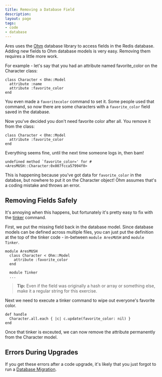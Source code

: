 ```yaml
---
title: Removing a Database Field
description:
layout: page
tags: 
- code
- database
---
```


Ares uses the [Ohm](http://ohm.keyvalue.org/) database library to access fields in the Redis database.  Adding new fields to Ohm database models is very easy.  Removing them requires a little more work.

For example - let's say that you had an attribute named favorite_color on the Character class:

    class Character < Ohm::Model
      attribute :name
      attribute :favorite_color
    end

You even made a `favoritecolor` command to set it.  Some people used that command, so now there are some characters with a `favorite_color` field saved in the database.

Now you've decided you don't need favorite color after all.   You remove it from the class:

    class Character < Ohm::Model
      attribute :favorite_color
    end

Everything seems fine, until the next time someone logs in, then bam!

    undefined method `favorite_color=' for #<AresMUSH::Character:0x007fcca57994f0>

This is happening because you've got data for `favorite_color` in the databse, but nowhere to put it on the Character object!   Ohm assumes that's a coding mistake and throws an error.

## Removing Fields Safely

It's annoying when this happens, but fortunately it's pretty easy to fix with the [tinker](/tutorials/code/tinker) command.

First, we put the missing field back in the database model.  Since database models can be defined across multiple files, you can just put the definition at the top of the tinker code - in-between `module AresMUSH` and `module Tinker`.

    module AresMUSH
      class Character < Ohm::Model
        attribute :favorite_color
      end
      
      module Tinker
      ...

> <i class="fa fa-info-circle"></i> **Tip:** Even if the field was originally a hash or array or something else, make it a regular string for this exercise.

Next we need to execute a tinker command to wipe out everyone's favorite color.

    def handle
      Character.all.each { |c| c.update(favorite_color: nil) }
    end

Once that tinker is exceuted, we can now remove the attribute permanently from the Character model.

## Errors During Upgrades

If you get these errors after a code upgrade, it's likely that you just forgot to run a [Database Migration](/tutorials/code/db-migration).
